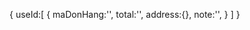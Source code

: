 
{
    useId:[
        {
            maDonHang:'',
            total:'',
            address:{},
                note:'',
        }
    ]
}